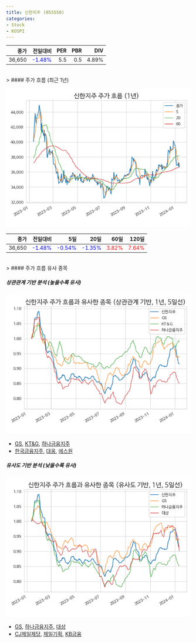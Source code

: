```yaml
---
title: 신한지주 (055550)
categories:
- Stock
- KOSPI
---
```


|종가|전일대비|PER|PBR|DIV|
|---:|-------:|--:|--:|--:|
|36,650|<span style="color: blue">-1.48%</span>|5.5|0.5|4.89%|

<!-- more -->
<br>
> #### 주가 흐름 (최근 1년)

![055550](/assets/images/stock/055550.png)

|종가|전일대비|5일|20일|60일|120일|
|---:|-------:|--:|---:|---:|----:|
|36,650|<span style="color: blue">-1.48%</span>|<span style="color: blue">-0.54%</span>|<span style="color: blue">-1.35%</span>|<span style="color: red">3.82%</span>|<span style="color: red">7.64%</span>|

<br>
> #### 주가 흐름 유사 종목

##### 상관관계 기반 분석 (높을수록 유사)
![055550](/assets/images/stock/055550_corr.png)
- [GS](/078930/), [KT&G](/033780/), [하나금융지주](/086790/)
- [한국금융지주](/071050/), [대웅](/003090/), [에스원](/012750/)

##### 유사도 기반 분석 (낮을수록 유사)	
![055550](/assets/images/stock/055550_sim.png)
- [GS](/078930/), [하나금융지주](/086790/), [대상](/001680/)
- [CJ제일제당](/097950/), [제일기획](/030000/), [KB금융](/105560/)